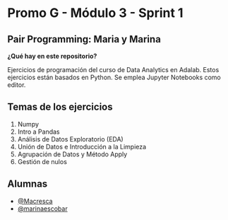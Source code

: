 # Promo G - Módulo 3 - Sprint 1
## Pair Programming: Maria y Marina
**¿Qué hay en este repositorio?**</p>
Ejercicios de programación del curso de Data Analytics en Adalab. Estos ejercicios están basados en Python. Se emplea Jupyter Notebooks como editor.

## Temas de los ejercicios

1. Numpy
2. Intro a Pandas
3. Análisis de Datos Exploratorio (EDA)
4. Unión de Datos e Introducción a la Limpieza
5. Agrupación de Datos y Método Apply
6. Gestión de nulos

## Alumnas

- [@Macresca](https://github.com/Macresca)
- [@marinaescobar](https://www.github.com/marinaescobar)
